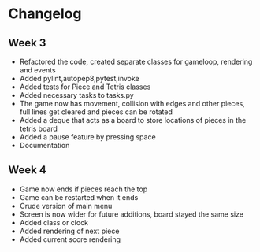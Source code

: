 # Changelog
## Week 3
* Refactored the code, created separate classes for gameloop, rendering and events
* Added pylint,autopep8,pytest,invoke
* Added tests for Piece and Tetris classes
* Added necessary tasks to tasks.py
* The game now has movement, collision with edges and other pieces, full lines get cleared and pieces can be rotated
* Added a deque that acts as a board to store locations of pieces in the tetris board
* Added a pause feature by pressing space
* Documentation
## Week 4
* Game now ends if pieces reach the top
* Game can be restarted when it ends
* Crude version of main menu
* Screen is now wider for future additions, board stayed the same size
* Added class or clock
* Added rendering of next piece
* Added current score rendering
